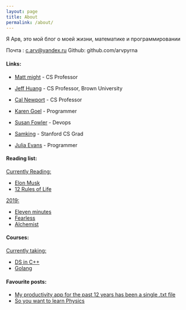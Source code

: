 ```yaml
---
layout: page
title: About
permalink: /about/
---
```


Я Арв, это мой блог о моей жизни, математике и программировании

Почта : c.arv@yandex.ru
Github: github.com/arvpyrna

#### **Links**:

* [Matt might](http://matt.might.net/) - CS Professor
* [Jeff Huang](https://jeffhuang.com/) - CS Professor, Brown University
* [Cal Newport](https://www.calnewport.com/) - CS Professor

* [Karen Goel](https://goel.io/) - Programmer
* [Susan Fowler](https://www.susanjfowler.com/home) - Devops
* [Samking](https://samking.org/) - Stanford CS Grad
* [Julia Evans](https://jvns.ca/) - Programmer


#### **Reading list**:

<ins> Currently Reading:</ins>
* [Elon Musk](https://www.amazon.com/Elon-Musk-SpaceX-Fantastic-Future/dp/006230125X)
* [12 Rules of Life](https://www.amazon.com/12-Rules-Life-Antidote-Chaos/dp/0345816021)

<ins>2019:</ins>
* [Eleven minutes](https://www.amazon.com/Eleven-Minutes-Novel-Paulo-Coelho-ebook/dp/B000JMKO0A)
* [Fearless](https://www.amazon.com/Fearless-Undaunted-Ultimate-Sacrifice-Operator/dp/0307730700)
* [Alchemist](https://www.amazon.com/Alchemist-Paulo-Coelho/dp/0061122416)


#### **Courses:**

<ins>Currently taking:</ins>

* [DS in C++](https://www.coursera.org/specializations/data-structures-algorithms)
* [Golang](https://www.coursera.org/specializations/google-golang)

#### **Favourite posts:**

* [My productivity app for the past 12 years has been a single .txt file](https://jeffhuang.com/productivity_text_file/)
* [So you want to learn Physics](https://www.susanjfowler.com/blog/2016/8/13/so-you-want-to-learn-physics)

